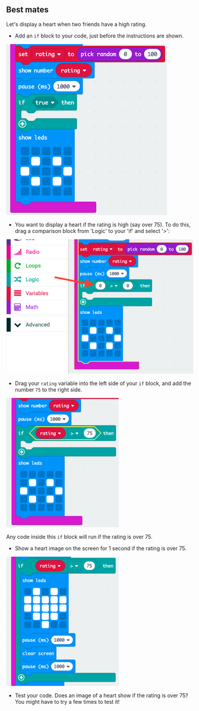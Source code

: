 ## Best mates

Let's display a heart when two friends have a high rating.

+ Add an `if` block to your code, just before the instructions are shown.

![captura de pantalla](images/rate-if.png)

+ You want to display a heart if the rating is high (say over 75). To do this, drag a comparison block from 'Logic' to your 'if' and select '>':

![captura de pantalla](images/rate-compare.png)

+ Drag your `rating` variable into the left side of your `if` block, and add the number `75` to the right side.

![captura de pantalla](images/rate-75.png)

Any code inside this `if` block will run if the rating is over 75.

+ Show a heart image on the screen for 1 second if the rating is over 75.

![captura de pantalla](images/rate-heart.png)

+ Test your code. Does an image of a heart show if the rating is over 75? You might have to try a few times to test it!